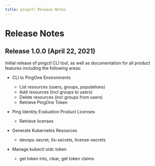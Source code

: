 ```yaml
---
title: pingctl Release Notes
---
```

# Release Notes

## Release 1.0.0 (April 22, 2021)

Initial release of pingctl CLI tool, as well as documentation for all product features including
the following areas:

* CLI to PingOne Environments
    * List resources (users, groups, populations)
    * Add resources (incl groups to users)
    * Delete resources (incl groups from users)
    * Retrieve PingOne Token

* Ping Identity Evaluation Product Licenses
    * Retrieve licenses

* Generate Kubernetes Resources
    * devops-secret, tls-secrets, license-secrets

* Manage kubectl oidc token
    * get token into, clear, get token claims
